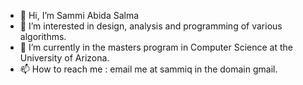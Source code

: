 - 👋 Hi, I’m Sammi Abida Salma
- 👀 I’m interested in design, analysis and programming of various algorithms.
- 🌱 I’m currently in the masters program in Computer Science at the University of Arizona.
- 📫 How to reach me : email me at sammiq in the domain gmail.


